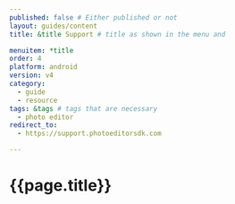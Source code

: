 ```yaml
---
published: false # Either published or not 
layout: guides/content
title: &title Support # title as shown in the menu and 

menuitem: *title
order: 4
platform: android
version: v4
category: 
  - guide
  - resource
tags: &tags # tags that are necessary
  - photo editor 
redirect_to: 
  - https://support.photoeditorsdk.com

---
```


# {{page.title}}
